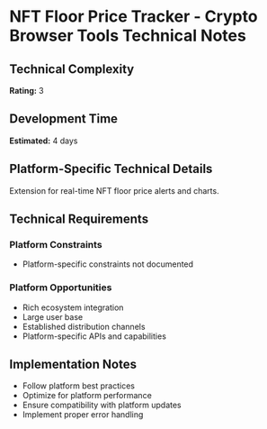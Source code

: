 # NFT Floor Price Tracker - Crypto Browser Tools Technical Notes

## Technical Complexity
**Rating:** 3

## Development Time
**Estimated:** 4 days

## Platform-Specific Technical Details
Extension for real-time NFT floor price alerts and charts.

## Technical Requirements

### Platform Constraints
- Platform-specific constraints not documented

### Platform Opportunities
- Rich ecosystem integration
- Large user base
- Established distribution channels
- Platform-specific APIs and capabilities

## Implementation Notes
- Follow platform best practices
- Optimize for platform performance
- Ensure compatibility with platform updates
- Implement proper error handling
